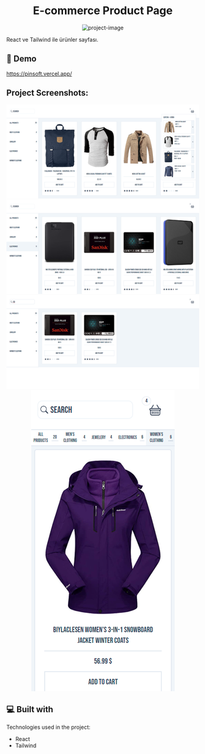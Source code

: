 <h1 align="center" id="title">E-commerce Product Page</h1>

<p align="center"><img src="https://socialify.git.ci/UTKUC3NGIZ/pinsoft/image?font=KoHo&language=1&logo=https%3A%2F%2Fraw.githubusercontent.com%2FUTKUC3NGIZ%2Futkuc3ngiz.github.io%2F01b10a4ad7332f29e4cf1da7b313b22f813be823%2Fassets%2Fimages%2FC3.svg&name=1&owner=1&pattern=Solid&theme=Dark" alt="project-image"></p>

<p id="description">React ve Tailwind ile ürünler sayfası.</p>

<h2>🚀 Demo</h2>

https://pinsoft.vercel.app/

<h2>Project Screenshots:</h2>

<img src="https://github.com/UTKUC3NGIZ/pinsoft/blob/master/img/FireShot%20Capture%20014%20-%20React%20App%20-%20pinsoft.vercel.app.png?raw=true" alt="project-screenshot">

<img src="https://github.com/UTKUC3NGIZ/pinsoft/blob/master/img/FireShot%20Capture%20015%20-%20React%20App%20-%20pinsoft.vercel.app.png?raw=true" alt="project-screenshot">

<img src="https://github.com/UTKUC3NGIZ/pinsoft/blob/master/img/FireShot%20Capture%20016%20-%20React%20App%20-%20pinsoft.vercel.app.png?raw=true" alt="project-screenshot">


  
  <div align="center">
  
<img src="https://github.com/UTKUC3NGIZ/pinsoft/blob/master/img/FireShot%20Capture%20018%20-%20React%20App%20-%20pinsoft.vercel.app.png?raw=true" alt="project-screenshot" >
  

</div>
<h2>💻 Built with</h2>

Technologies used in the project:

*   React
*   Tailwind
